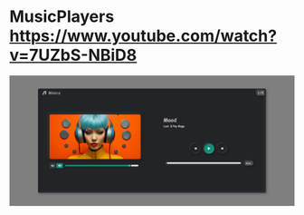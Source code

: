 # MusicPlayers https://www.youtube.com/watch?v=7UZbS-NBiD8
<p align="center">
  <img src="preview.png" alt="preview del proyecto"  width="1600">
</p>